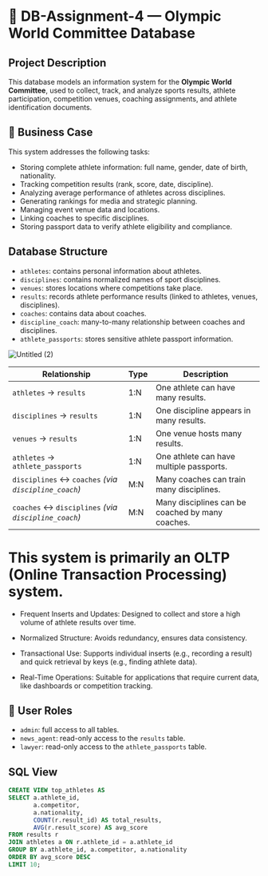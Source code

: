 # 🏅 DB-Assignment-4 — Olympic World Committee Database

##  Project Description

This database models an information system for the **Olympic World Committee**, used to collect, track, and analyze sports results, athlete participation, competition venues, coaching assignments, and athlete identification documents.

## 🎯 Business Case

This system addresses the following tasks:

- Storing complete athlete information: full name, gender, date of birth, nationality.
- Tracking competition results (rank, score, date, discipline).
- Analyzing average performance of athletes across disciplines.
- Generating rankings for media and strategic planning.
- Managing event venue data and locations.
- Linking coaches to specific disciplines.
- Storing passport data to verify athlete eligibility and compliance.

##  Database Structure

- `athletes`: contains personal information about athletes.
- `disciplines`: contains normalized names of sport disciplines.
- `venues`: stores locations where competitions take place.
- `results`: records athlete performance results (linked to athletes, venues, disciplines).
- `coaches`: contains data about coaches.
- `discipline_coach`: many-to-many relationship between coaches and disciplines.
- `athlete_passports`: stores sensitive athlete passport information.

![Untitled (2)](https://github.com/user-attachments/assets/9c9277a0-30ad-497a-bcce-a857756e07d2)

| Relationship                                         | Type | Description                                      |
| ---------------------------------------------------- | ---- | ------------------------------------------------ |
| `athletes` → `results`                               | 1\:N | One athlete can have many results.               |
| `disciplines` → `results`                            | 1\:N | One discipline appears in many results.          |
| `venues` → `results`                                 | 1\:N | One venue hosts many results.                    |
| `athletes` → `athlete_passports`                     | 1\:N | One athlete can have multiple passports.         |
| `disciplines` ↔ `coaches` *(via `discipline_coach`)* | M\:N | Many coaches can train many disciplines.         |
| `coaches` ↔ `disciplines` *(via `discipline_coach`)* | M\:N | Many disciplines can be coached by many coaches. |


# This system is primarily an OLTP (Online Transaction Processing) system.

- Frequent Inserts and Updates: Designed to collect and store a high volume of athlete results over time.

- Normalized Structure: Avoids redundancy, ensures data consistency.

- Transactional Use: Supports individual inserts (e.g., recording a result) and quick retrieval by keys (e.g., finding athlete data).

- Real-Time Operations: Suitable for applications that require current data, like dashboards or competition tracking.

  
## 🔐 User Roles

- `admin`: full access to all tables.
- `news_agent`: read-only access to the `results` table.
- `lawyer`: read-only access to the `athlete_passports` table.

##  SQL View

```sql
CREATE VIEW top_athletes AS
SELECT a.athlete_id,
       a.competitor,
       a.nationality,
       COUNT(r.result_id) AS total_results,
       AVG(r.result_score) AS avg_score
FROM results r
JOIN athletes a ON r.athlete_id = a.athlete_id
GROUP BY a.athlete_id, a.competitor, a.nationality
ORDER BY avg_score DESC
LIMIT 10;
